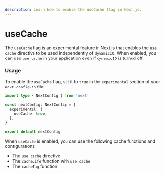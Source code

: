 ```yaml
---
description: Learn how to enable the useCache flag in Next.js.
---
```


# useCache

The `useCache` flag is an experimental feature in Next.js that enables the `use cache` directive to be used independently of `dynamicIO`. When enabled, you can use `use cache` in your application even if `dynamicIO` is turned off.

### Usage

To enable the `useCache` flag, set it to `true` in the `experimental` section of your `next.config.ts` file:

```ts
import type { NextConfig } from 'next'

const nextConfig: NextConfig = {
  experimental: {
    useCache: true,
  },
}

export default nextConfig
```

When `useCache` is enabled, you can use the following cache functions and configurations:

* The `use cache` directive
* The `cacheLife` function with `use cache`
* The `cacheTag` function
